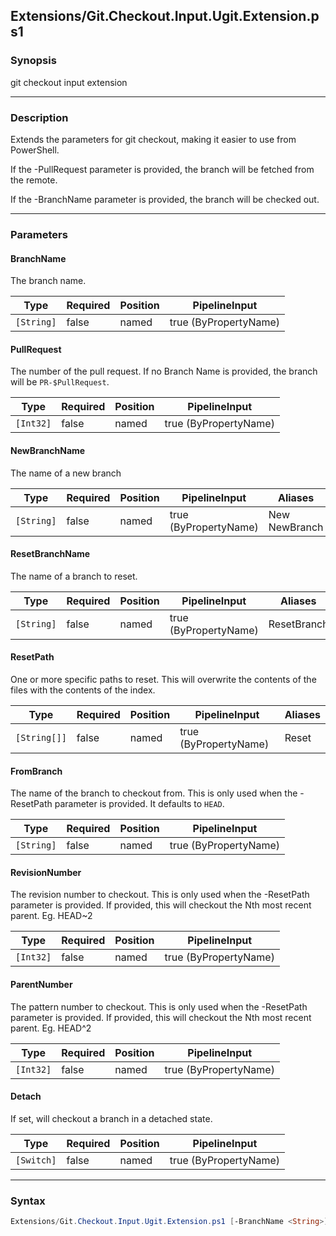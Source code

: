 Extensions/Git.Checkout.Input.Ugit.Extension.ps1
------------------------------------------------

### Synopsis
git checkout input extension

---

### Description

Extends the parameters for git checkout, making it easier to use from PowerShell.

If the -PullRequest parameter is provided, the branch will be fetched from the remote.

If the -BranchName parameter is provided, the branch will be checked out.

---

### Parameters
#### **BranchName**
The branch name.

|Type      |Required|Position|PipelineInput        |
|----------|--------|--------|---------------------|
|`[String]`|false   |named   |true (ByPropertyName)|

#### **PullRequest**
The number of the pull request.
If no Branch Name is provided, the branch will be `PR-$PullRequest`.

|Type     |Required|Position|PipelineInput        |
|---------|--------|--------|---------------------|
|`[Int32]`|false   |named   |true (ByPropertyName)|

#### **NewBranchName**
The name of a new branch

|Type      |Required|Position|PipelineInput        |Aliases          |
|----------|--------|--------|---------------------|-----------------|
|`[String]`|false   |named   |true (ByPropertyName)|New<br/>NewBranch|

#### **ResetBranchName**
The name of a branch to reset.

|Type      |Required|Position|PipelineInput        |Aliases    |
|----------|--------|--------|---------------------|-----------|
|`[String]`|false   |named   |true (ByPropertyName)|ResetBranch|

#### **ResetPath**
One or more specific paths to reset.
This will overwrite the contents of the files with the contents of the index.

|Type        |Required|Position|PipelineInput        |Aliases|
|------------|--------|--------|---------------------|-------|
|`[String[]]`|false   |named   |true (ByPropertyName)|Reset  |

#### **FromBranch**
The name of the branch to checkout from.
This is only used when the -ResetPath parameter is provided.
It defaults to `HEAD`.

|Type      |Required|Position|PipelineInput        |
|----------|--------|--------|---------------------|
|`[String]`|false   |named   |true (ByPropertyName)|

#### **RevisionNumber**
The revision number to checkout.
This is only used when the -ResetPath parameter is provided.
If provided, this will checkout the Nth most recent parent.
Eg. HEAD~2

|Type     |Required|Position|PipelineInput        |
|---------|--------|--------|---------------------|
|`[Int32]`|false   |named   |true (ByPropertyName)|

#### **ParentNumber**
The pattern number to checkout.
This is only used when the -ResetPath parameter is provided.
If provided, this will checkout the Nth most recent parent.
Eg. HEAD^2

|Type     |Required|Position|PipelineInput        |
|---------|--------|--------|---------------------|
|`[Int32]`|false   |named   |true (ByPropertyName)|

#### **Detach**
If set, will checkout a branch in a detached state.

|Type      |Required|Position|PipelineInput        |
|----------|--------|--------|---------------------|
|`[Switch]`|false   |named   |true (ByPropertyName)|

---

### Syntax
```PowerShell
Extensions/Git.Checkout.Input.Ugit.Extension.ps1 [-BranchName <String>] [-PullRequest <Int32>] [-NewBranchName <String>] [-ResetBranchName <String>] [-ResetPath <String[]>] [-FromBranch <String>] [-RevisionNumber <Int32>] [-ParentNumber <Int32>] [-Detach] [<CommonParameters>]
```
